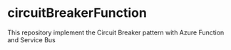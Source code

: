 # circuitBreakerFunction
This repository implement the Circuit Breaker pattern with Azure Function and Service Bus
